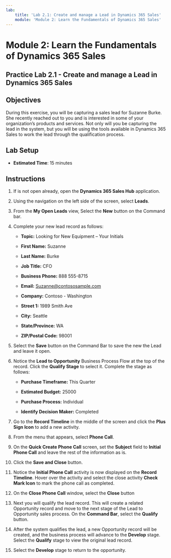 ```yaml
---
lab:
    title: 'Lab 2.1: Create and manage a Lead in Dynamics 365 Sales'
    module: 'Module 2: Learn the Fundamentals of Dynamics 365 Sales'
---
```


Module 2: Learn the Fundamentals of Dynamics 365 Sales
========================

## Practice Lab 2.1 - Create and manage a Lead in Dynamics 365 Sales

## Objectives

During this exercise, you will be capturing a sales lead for Suzanne Burke. She recently reached out to you and is interested in some of your organization’s products and services. Not only will you be capturing the lead in the system, but you will be using the tools available in Dynamics 365 Sales to work the lead through the qualification process.


## Lab Setup

  - **Estimated Time**: 15 minutes

## Instructions

1. If is not open already, open the **Dynamics 365 Sales Hub** application. 

2. Using the navigation on the left side of the screen, select **Leads**. 

3. From the **My Open Leads** view, Select the **New** button on the Command bar.

4. Complete your new lead record as follows:

	- **Topic:** Looking for New Equipment – Your Initials

	- **First Name:** Suzanne

	- **Last Name:** Burke

	- **Job Title:** CFO

	- **Business Phone:** 888 555-8715

	- **Email:** Suzanne@contososample.com

	- **Company:** Contoso - Washington

	- **Street 1:** 1989 Smith Ave

	- **City:** Seattle

	- **State/Province:** WA

	- **ZIP/Postal Code:** 98001 

5. Select the **Save** button on the Command Bar to save the new the Lead and leave it open.

6. Notice the **Lead to Opportunity** Business Process Flow at the top of the record. Click the **Qualify Stage** to select it. Complete the stage as follows:

	- **Purchase Timeframe:** This Quarter

	- **Estimated Budget:** 25000 

	- **Purchase Process:** Individual

	- **Identify Decision Maker:** Completed

7. Go to the **Record Timeline** in the middle of the screen and click the **Plus Sign Icon** to add a new activity. 

8. From the menu that appears, select **Phone Call**.

9. On the **Quick Create Phone Call** screen, set the **Subject** field to **Initial Phone Call** and leave the rest of the information as is. 

10. Click the **Save and Close** button.

11. Notice the **Initial Phone Call** activity is now displayed on the **Record Timeline**. Hover over the activity and select the close activity **Check Mark Icon** to mark the phone call as completed. 

12. On the **Close Phone Call** window, select the **Close** button 

13. Next you will qualify the lead record. This will create a related Opportunity record and move to the next stage of the Lead to Opportunity sales process. On the **Command Bar**, select the **Qualify** button. 

14. After the system qualifies the lead, a new Opportunity record will be created, and the business process will advance to the **Develop** stage. Select the **Qualify** stage to view the original lead record. 

15. Select the **Develop** stage to return to the opportunity.
